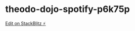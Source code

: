 # theodo-dojo-spotify-p6k75p

[Edit on StackBlitz ⚡️](https://stackblitz.com/edit/theodo-dojo-spotify-p6k75p)